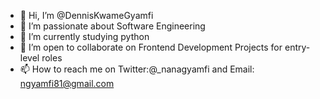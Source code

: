 - 👋 Hi, I’m @DennisKwameGyamfi
- 👀 I’m passionate about Software Engineering
- 🌱 I’m currently studying python
- 💞️ I’m open to collaborate on Frontend Development Projects for entry-level roles
- 📫 How to reach me on Twitter:@_nanagyamfi  and Email: ngyamfi81@gmail.com

<!---
DennisKGyamfi/DennisKGyamfi is a ✨ special ✨ repository because its `README.md` (this file) appears on your GitHub profile.
You can click the Preview link to take a look at your changes.
--->
